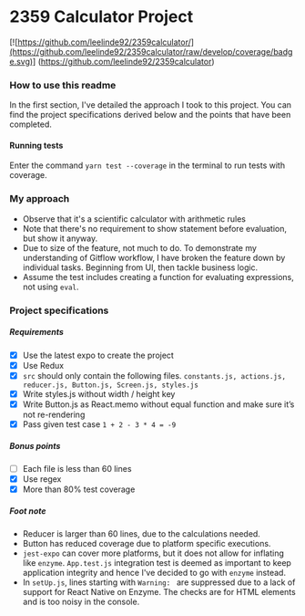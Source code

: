 # 2359 Calculator Project
[![https://github.com/leelinde92/2359calculator/](https://github.com/leelinde92/2359calculator/raw/develop/coverage/badge.svg)]
(https://github.com/leelinde92/2359calculator)

### How to use this readme
In the first section, I've detailed the approach I took to this project. You can find the project specifications derived below and the points that have been completed.

#### Running tests
Enter the command `yarn test --coverage` in the terminal to run tests with coverage. 

### My approach
- Observe that it's a scientific calculator with arithmetic rules
- Note that there's no requirement to show statement before evaluation, but show it anyway.
- Due to size of the feature, not much to do. To demonstrate my understanding of Gitflow workflow, I have broken the feature down by individual tasks. Beginning from UI, then tackle business logic.
- Assume the test includes creating a function for evaluating expressions, not using `eval`.

### Project specifications
##### Requirements
- [x] Use the latest expo to create the project
- [x] Use Redux
- [x] `src` should only contain the following files. `constants.js, actions.js, reducer.js, Button.js, Screen.js, styles.js`
- [x] Write styles.js without width / height key
- [x] Write Button.js as React.memo without equal function and make sure it’s not re-rendering
- [x] Pass given test case `1 + 2 - 3 * 4 = -9`

##### Bonus points
- [ ] Each file is less than 60 lines
- [x] Use regex
- [x] More than 80% test coverage

##### Foot note
- Reducer is larger than 60 lines, due to the calculations needed.
- Button has reduced coverage due to platform specific executions.
- `jest-expo` can cover more platforms, but it does not allow for inflating like `enzyme`. `App.test.js` integration test is deemed as important to keep application integrity and hence I've decided to go with `enzyme` instead.
- In `setUp.js`, lines starting with `Warning: ` are suppressed due to a lack of support for React Native on Enzyme. The checks are for HTML elements and is too noisy in the console.
